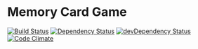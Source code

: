 # Memory Card Game

[![Build Status](https://travis-ci.org/shortgiraffe4/react-typescript-starter.svg?branch=master)](https://travis-ci.org/shortgiraffe4/memory-card-game)
[![Dependency Status](https://david-dm.org/shortgiraffe4/memory-card-game.svg)](https://david-dm.org/shortgiraffe4/memory-card-game)
[![devDependency Status](https://david-dm.org/shortgiraffe4/memory-card-game/dev-status.svg)](https://david-dm.org/shortgiraffe4/memory-card-game#info=devDependencies)
[![Code Climate](https://codeclimate.com/github/shortgiraffe4/memory-card-game.svg)](https://codeclimate.com/github/shortgiraffe4/memory-card-game)

